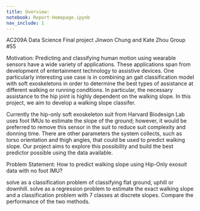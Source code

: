 ```yaml
---
title: Overview:
notebook: Report-Homepage.ipynb
nav_include: 1
---
```


AC209A Data Science Final project
Jinwon Chung and Kate Zhou Group #55

Motivation:
Predicting and classifying human motion using wearable sensors have a wide variety of applications. These applications span from development of entertainment technology to assistive devices. One particularly interesting use case is in combining an gait classification model with soft exoskeletons in order to determine the best types of assistance at different walking or running conditions. In particular, the necessary assistance to the hip joint is highly dependent on the walking slope. In this project, we aim to develop a walking slope classifer.

Currently the hip-only soft exoskeleton suit from Harvard Biodesign Lab uses foot IMUs to estimate the slope of the ground; however, it would be preferred to remove this sensor in the suit to reduce suit complexity and donning time. There are other parameters the system collects, such as torso orientation and thigh angles, that could be used to predict walking slope. Our project aims to explore this possibility and build the best predictor possible using the data available.

Problem Statement:
How to predict walking slope using Hip-Only exosuit data with no foot IMU?

solve as a classification problem of classifying flat ground, uphill or downhill.
solve as a regression problem to estimate the exact walking slope and a classification problem with 7 classes at discrete slopes. Compare the performance of the two methods.
